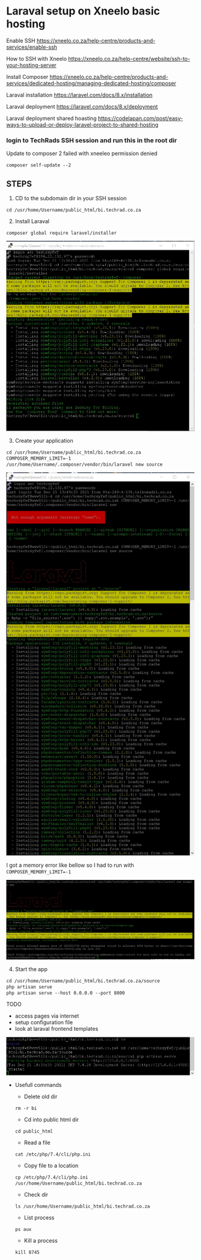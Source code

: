 # Laraval setup on Xneelo basic hosting

Enable SSH https://xneelo.co.za/help-centre/products-and-services/enable-ssh

How to SSH with Xneelo https://xneelo.co.za/help-centre/website/ssh-to-your-hosting-server

Install Composer https://xneelo.co.za/help-centre/products-and-services/dedicated-hosting/managing-dedicated-hosting/composer

Laraval installation https://laravel.com/docs/8.x/installation

Laraval deployment https://laravel.com/docs/8.x/deployment

Laraval deployment shared hoasting https://codelapan.com/post/easy-ways-to-upload-or-deploy-laravel-project-to-shared-hosting

### login to TechRads SSH session and run this in the root dir

Update to composer 2 failed with xneeleo permission denied
```
composer self-update --2
```
## STEPS

1. CD to the subdomain dir in your SSH session
```
cd /usr/home/Username/public_html/bi.techrad.co.za
```

2. Install Laraval
```
composer global require laravel/installer
```

[<img src="img/composer_global.jpg" width="500"/>](img/composer_global.jpg)

3. Create your application
```
cd /usr/home/Username/public_html/bi.techrad.co.za
COMPOSER_MEMORY_LIMIT=-1 /usr/home/Username/.composer/vendor/bin/laravel new source
```

[<img src="img/laraval_install.jpg" width="500"/>](img/laraval_install.jpg)

I got a memory error like bellow so I had to run with `COMPOSER_MEMORY_LIMIT=-1`

[<img src="img/memory_error.jpg" width="500"/>](img/memory_error.jpg)

4. Start the app

```
cd /usr/home/Username/public_html/bi.techrad.co.za/source
php artisan serve
php artisan serve --host 0.0.0.0 --port 8000
```

TODO
- access pages via internet
- setup configuration file
- look at laraval frontend templates

[<img src="img/run.jpg" width="500"/>](img/run.jpg)

* Usefull commands
    * Delete old dir
    ```
    rm -r bi
    ```

    * Cd into public html dir
    ```
    cd public_html
    ```

    * Read a file
    ```
    cat /etc/php/7.4/cli/php.ini
    ```

    * Copy file to  a location
    ```
    cp /etc/php/7.4/cli/php.ini /usr/home/Username/public_html/bi.techrad.co.za
    ```

    * Check dir
    ```
    ls /usr/home/Username/public_html/bi.techrad.co.za
    ```

    * List process
    ```
    ps aux
    ``` 

    * Kill a process
    ```
    kill 8745
    ``` 


